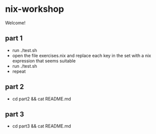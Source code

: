 # nix-workshop

Welcome!

## part 1

- run ./test.sh
- open the file exercises.nix and replace each key in the set with a nix expression that seems suitable
- run ./test.sh
- repeat

## part 2

- cd part2 && cat README.md

## part 3

- cd part3 && cat README.md